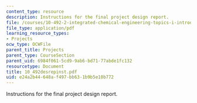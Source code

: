 ```yaml
---
content_type: resource
description: Instructions for the final project design report.
file: /courses/10-492-2-integrated-chemical-engineering-topics-i-introduction-to-biocatalysis-fall-2004/e24a2b44648af497bb631b9b5e10b772_10_492desrepinst.pdf
file_type: application/pdf
learning_resource_types:
- Projects
ocw_type: OCWFile
parent_title: Projects
parent_type: CourseSection
parent_uid: 6984f061-5cd9-9ab6-bd71-77abde1fc132
resourcetype: Document
title: 10_492desrepinst.pdf
uid: e24a2b44-648a-f497-bb63-1b9b5e10b772
---
```

Instructions for the final project design report.


